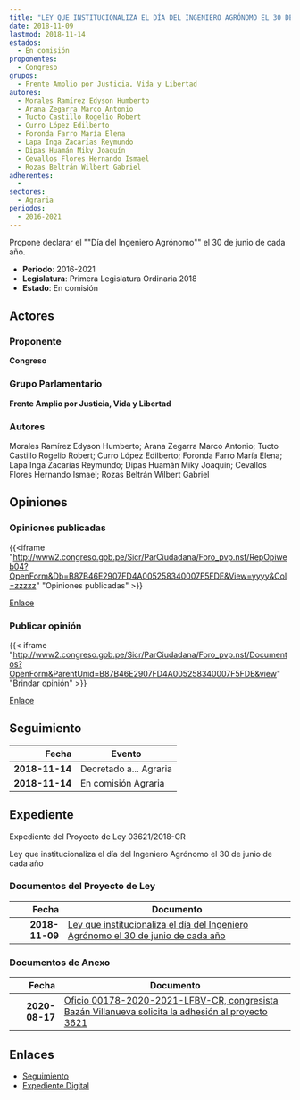 ```yaml
---
title: "LEY QUE INSTITUCIONALIZA EL DÍA DEL INGENIERO AGRÓNOMO EL 30 DE JUNIO DE CADA AÑO"
date: 2018-11-09
lastmod: 2018-11-14
estados: 
  - En comisión
proponentes: 
  - Congreso
grupos: 
  - Frente Amplio por Justicia, Vida y Libertad
autores: 
  - Morales Ramírez Edyson Humberto
  - Arana Zegarra Marco Antonio
  - Tucto Castillo Rogelio Robert
  - Curro López Edilberto
  - Foronda Farro María Elena
  - Lapa Inga Zacarías Reymundo
  - Dipas Huamán Miky Joaquín
  - Cevallos Flores Hernando Ismael
  - Rozas Beltrán Wilbert Gabriel
adherentes: 
  - 
sectores: 
  - Agraria
periodos: 
  - 2016-2021
---
```


Propone declarar el ""Día del Ingeniero Agrónomo"" el 30 de junio de cada año.

- **Periodo**: 2016-2021
- **Legislatura**: Primera Legislatura Ordinaria 2018
- **Estado**: En comisión

## Actores

### Proponente

**Congreso**

### Grupo Parlamentario

**Frente Amplio por Justicia, Vida y Libertad**

### Autores

Morales Ramírez Edyson Humberto; Arana Zegarra Marco Antonio; Tucto Castillo Rogelio Robert; Curro López Edilberto; Foronda Farro María Elena; Lapa Inga Zacarías Reymundo; Dipas Huamán Miky Joaquín; Cevallos Flores Hernando Ismael; Rozas Beltrán Wilbert Gabriel


## Opiniones

### Opiniones publicadas

{{<iframe "http://www2.congreso.gob.pe/Sicr/ParCiudadana/Foro_pvp.nsf/RepOpiweb04?OpenForm&Db=B87B46E2907FD4A005258340007F5FDE&View=yyyy&Col=zzzzz" "Opiniones publicadas" >}}

[Enlace](http://www2.congreso.gob.pe/Sicr/ParCiudadana/Foro_pvp.nsf/RepOpiweb04?OpenForm&Db=B87B46E2907FD4A005258340007F5FDE&View=yyyy&Col=zzzzz)
### Publicar opinión

{{< iframe "http://www2.congreso.gob.pe/Sicr/ParCiudadana/Foro_pvp.nsf/Documentos?OpenForm&ParentUnid=B87B46E2907FD4A005258340007F5FDE&view" "Brindar opinión" >}}

[Enlace](http://www2.congreso.gob.pe/Sicr/ParCiudadana/Foro_pvp.nsf/Documentos?OpenForm&ParentUnid=B87B46E2907FD4A005258340007F5FDE&view)

## Seguimiento

| Fecha | Evento |
|------:|--------|
| **2018-11-14** | Decretado a... Agraria|
| **2018-11-14** | En comisión Agraria|


## Expediente

Expediente del Proyecto de Ley 03621/2018-CR

Ley que institucionaliza el día del Ingeniero Agrónomo el 30 de junio de cada año


### Documentos del Proyecto de Ley

| Fecha | Documento |
|------:|--------|
| **2018-11-09** | [Ley que institucionaliza el día del Ingeniero Agrónomo el 30 de junio de cada año](http://www.leyes.congreso.gob.pe/Documentos/2016_2021/Proyectos_de_Ley_y_de_Resoluciones_Legislativas/PL0362120181109..pdf) |

### Documentos de Anexo

| Fecha | Documento |
|------:|--------|
| **2020-08-17** | [Oficio 00178-2020-2021-LFBV-CR, congresista Bazán Villanueva solicita la adhesión al proyecto 3621](http://www.leyes.congreso.gob.pe/Documentos/2016_2021/Adhesiones/Proyectos_de_Ley/OFICIO-00178-2020-2021-LFBV-CR.pdf) |

## Enlaces 

- [Seguimiento](http://www2.congreso.gob.pehttp://www2.congreso.gob.pe/Sicr/TraDocEstProc/CLProLey2016.nsf/f7fff46988ca05b1052578e100829cc7/67924eef43f75bff05258340007be206?OpenDocument)
- [Expediente Digital](http://www2.congreso.gob.pehttp://www2.congreso.gob.pe/Sicr/TraDocEstProc/CLProLey2016.nsf/f7fff46988ca05b1052578e100829cc7/67924eef43f75bff05258340007be206?OpenDocument&Click=05257FB7005EB655.eb71d0cf91d8294e05256cdf006b5706/$Body/0.1C6C)
